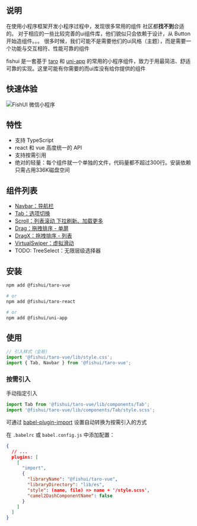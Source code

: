 ## 说明

在使用小程序框架开发小程序过程中，发现很多常用的组件 社区都**找不到**合适的。
对于相应的一些比较完善的ui组件库，他们貌似只会依赖于设计，从 Button 开始造组件。。。
很多时候，我们可能不是需要他们的ui风格（主题），而是需要一个功能与交互相符、性能可靠的组件

fishui 是一套基于 [taro](https://github.com/NervJS/taro) 和 [uni-app](https://github.com/dcloudio/uni-app) 的常用的小程序组件，致力于用最简洁、舒适可靠的实现。这里可能有你需要的而ui库没有给你提供的组件


## 快速体验

![FishUI 微信小程序](https://img.souche.com/bolt/6JA5Bw2QbOvZxGymKuHbz/gh_1407e2b12b0f_258.jpg)


## 特性

- 支持 TypeScript
- react 和 vue 高度统一的 API
- 支持按需引用
- 绝对的轻量：每个组件就一个单独的文件，代码量都不超过300行。安装依赖只需占用336K磁盘空间


## 组件列表

- [Navbar：导航栏](https://github.com/yijinc/fishui/tree/master/packages/taro-vue/src/components/Navbar/doc.md)
- [Tab：选项切换](https://github.com/yijinc/fishui/tree/master/packages/taro-vue/src/components/Tab/doc.md)
- [Scroll：列表滚动 下拉刷新、加载更多](https://github.com/yijinc/fishui/tree/master/packages/taro-vue/src/components/Scroll/doc.md)
- [Drag：拖拽排序 - 单屏](https://github.com/yijinc/fishui/tree/master/packages/taro-vue/src/components/Drag/doc.md)
- [DragX：拖拽排序 - 列表](https://github.com/yijinc/fishui/tree/master/packages/taro-vue/src/components/DragX/doc.md)
- [VirtualSwiper：虚拟滑动](https://github.com/yijinc/fishui/tree/master/packages/taro-vue/src/components/VirtualSwiper/doc.md)
- TODO: TreeSelect：无限层级选择器


## 安装

```bash
npm add @fishui/taro-vue

# or
npm add @fishui/taro-react

# or
npm add @fishui/uni-app
```

## 使用

```js
// 引入样式（全局）
import '@fishui/taro-vue/lib/style.css';
import { Tab, Navbar } from '@fishui/taro-vue';
```


### 按需引入

手动指定引入

```js
import Tab from '@fishui/taro-vue/lib/components/Tab';
import '@fishui/taro-vue/lib/components/Tab/style.scss';
```

可通过 [babel-plugin-import](https://github.com/umijs/babel-plugin-import) 设置自动转换为按需引入的方式

在 `.babelrc` 或 `babel.config.js` 中添加配置：

```json
{
  // ...
  plugins: [
    [
      "import",
      {
        "libraryName": "@fishui/taro-vue",
        "libraryDirectory": "lib/es",
        "style": (name, file) => name + '/style.scss',
        "camel2DashComponentName": false
      }
    ]
  ]
}
```